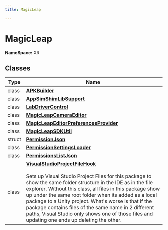 ```yaml
---
title: MagicLeap

---
```


# MagicLeap



**NameSpace:** 
XR 



## Classes

| Type               | Name           |
| -------------- | -------------- |
| class | **[APKBuilder](/versioned_docs/version-02-Aug-2023/unity-api/api/UnityEditor.XR.MagicLeap/APKBuilder/UnityEditor.XR.MagicLeap.APKBuilder.md)**  |
| class | **[AppSimShimLibSupport](/versioned_docs/version-02-Aug-2023/unity-api/api/UnityEditor.XR.MagicLeap/UnityEditor.XR.MagicLeap.AppSimShimLibSupport.md)**  |
| class | **[LabDriverControl](/versioned_docs/version-02-Aug-2023/unity-api/api/UnityEditor.XR.MagicLeap/LabDriverControl/UnityEditor.XR.MagicLeap.LabDriverControl.md)**  |
| class | **[MagicLeapCameraEditor](/versioned_docs/version-02-Aug-2023/unity-api/api/UnityEditor.XR.MagicLeap/UnityEditor.XR.MagicLeap.MagicLeapCameraEditor.md)**  |
| class | **[MagicLeapEditorPreferencesProvider](/versioned_docs/version-02-Aug-2023/unity-api/api/UnityEditor.XR.MagicLeap/UnityEditor.XR.MagicLeap.MagicLeapEditorPreferencesProvider.md)**  |
| class | **[MagicLeapSDKUtil](/versioned_docs/version-02-Aug-2023/unity-api/api/UnityEditor.XR.MagicLeap/MagicLeapSDKUtil/UnityEditor.XR.MagicLeap.MagicLeapSDKUtil.md)**  |
| struct | **[PermissionJson](/versioned_docs/version-02-Aug-2023/unity-api/api/UnityEditor.XR.MagicLeap/UnityEditor.XR.MagicLeap.PermissionJson.md)**  |
| class | **[PermissionSettingsLoader](/versioned_docs/version-02-Aug-2023/unity-api/api/UnityEditor.XR.MagicLeap/UnityEditor.XR.MagicLeap.PermissionSettingsLoader.md)**  |
| class | **[PermissionsListJson](/versioned_docs/version-02-Aug-2023/unity-api/api/UnityEditor.XR.MagicLeap/UnityEditor.XR.MagicLeap.PermissionsListJson.md)**  |
| class | **[VisualStudioProjectFileHook](/versioned_docs/version-02-Aug-2023/unity-api/api/UnityEditor.XR.MagicLeap/VisualStudioProjectFileHook/UnityEditor.XR.MagicLeap.VisualStudioProjectFileHook.md)** <br></br>Sets up Visual Studio Project Files for this package to show the same folder structure in the IDE as in the file explorer. Without this class, all files in this package show up under the same root folder when its added as a local package to a Unity project. What's worse is that if the package contains files of the same name in 2 different paths, Visual Studio only shows one of those files and updating one ends up deleting the other.  |








